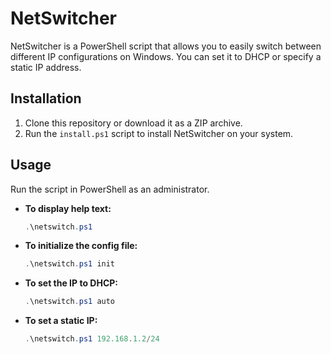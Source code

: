 # NetSwitcher

NetSwitcher is a PowerShell script that allows you to easily switch between different IP configurations on Windows. You can set it to DHCP or specify a static IP address.

## Installation

1. Clone this repository or download it as a ZIP archive.
2. Run the `install.ps1` script to install NetSwitcher on your system.

## Usage

Run the script in PowerShell as an administrator.

- **To display help text:**
    ```powershell
    .\netswitch.ps1
    ```

- **To initialize the config file:**
    ```powershell
    .\netswitch.ps1 init
    ```

- **To set the IP to DHCP:**
    ```powershell
    .\netswitch.ps1 auto
    ```

- **To set a static IP:**
    ```powershell
    .\netswitch.ps1 192.168.1.2/24
    ```
